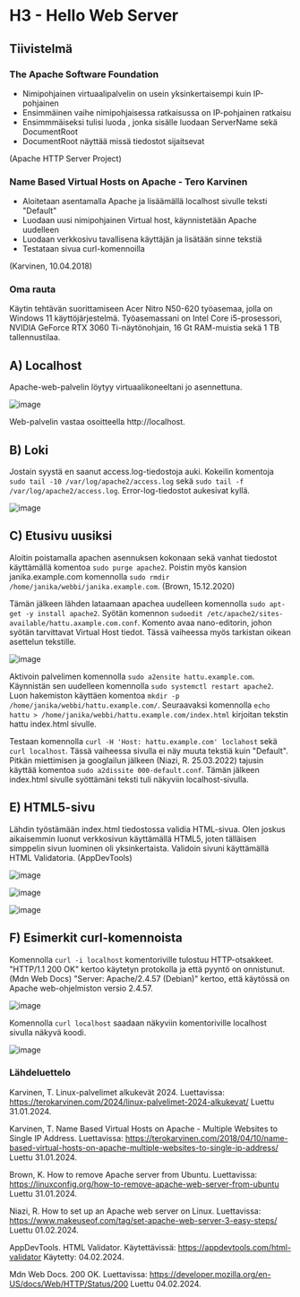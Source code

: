 # H3 - Hello Web Server

## Tiivistelmä

### The Apache Software Foundation

- Nimipohjainen virtuaalipalvelin on usein yksinkertaisempi kuin IP-pohjainen
- Ensimmäinen vaihe nimipohjaisessa ratkaisussa on IP-pohjainen ratkaisu
- Ensimmmäiseksi tulisi luoda <VirtualHost>, jonka sisälle luodaan ServerName sekä DocumentRoot
- DocumentRoot näyttää missä tiedostot sijaitsevat

(Apache HTTP Server Project)

### Name Based Virtual Hosts on Apache - Tero Karvinen

- Aloitetaan asentamalla Apache ja lisäämällä localhost sivulle teksti "Default"
- Luodaan uusi nimipohjainen Virtual host, käynnistetään Apache uudelleen
- Luodaan verkkosivu tavallisena käyttäjän ja lisätään sinne tekstiä
- Testataan sivua curl-komennoilla

(Karvinen, 10.04.2018)

### Oma rauta

Käytin tehtävän suorittamiseen Acer Nitro N50-620 työasemaa, jolla on Windows 11 käyttöjärjestelmä. Työasemassani on Intel Core i5-prosessori, NVIDIA GeForce RTX 3060 Ti-näytönohjain, 16 Gt RAM-muistia sekä 1 TB tallennustilaa. 

## A) Localhost


Apache-web-palvelin löytyy virtuaalikoneeltani jo asennettuna. 



![image](https://github.com/bhd471/linux-palvelimet/assets/148760837/ee58ae6a-ae58-4a36-9a4c-da27034d9a69)


Web-palvelin vastaa osoitteella http://localhost.

## B) Loki

Jostain syystä en saanut access.log-tiedostoja auki. Kokeilin komentoja `sudo tail -10 /var/log/apache2/access.log` sekä `sudo tail -f /var/log/apache2/access.log`. Error-log-tiedostot aukesivat kyllä. 


![image](https://github.com/bhd471/linux-palvelimet/assets/148760837/c0fc165b-ec67-4e4b-b4f0-82f7546060c5)



## C) Etusivu uusiksi

Aloitin poistamalla apachen asennuksen kokonaan sekä vanhat tiedostot käyttämällä komentoa `sudo purge apache2`. Poistin myös kansion janika.example.com komennolla `sudo rmdir /home/janika/webbi/janika.example.com`. (Brown, 15.12.2020)

Tämän jälkeen lähden lataamaan apachea uudelleen komennolla `sudo apt-get -y install apache2`. Syötän komennon `sudoedit /etc/apache2/sites-available/hattu.axample.com.conf`. Komento avaa nano-editorin, johon syötän tarvittavat Virtual Host tiedot. Tässä vaiheessa myös tarkistan oikean asettelun tekstille.


![image](https://github.com/bhd471/linux-palvelimet/assets/148760837/27c0f691-27cc-458f-b516-535ecacbfb7b)



Aktivoin palvelimen komennolla `sudo a2ensite hattu.example.com`. Käynnistän sen uudelleen komennolla `sudo systemctl restart apache2`. Luon hakemiston käyttäen komentoa `mkdir -p /home/janika/webbi/hattu.example.com/`. Seuraavaksi komennolla `echo hattu > /home/janika/webbi/hattu.example.com/index.html` kirjoitan tekstin hattu index.html sivulle. 

Testaan komennolla `curl -H 'Host: hattu.example.com' loclahost` sekä `curl localhost`. Tässä vaiheessa sivulla ei näy muuta tekstiä kuin "Default". Pitkän miettimisen ja googlailun jälkeen (Niazi, R. 25.03.2022) tajusin käyttää komentoa `sudo a2dissite 000-default.conf`. Tämän jälkeen index.html sivulle syöttämäni teksti tuli näkyviin localhost-sivulla. 





## E) HTML5-sivu

Lähdin työstämään index.html tiedostossa validia HTML-sivua. Olen joskus aikaisemmin luonut verkkosivun käyttämällä HTML5, joten tälläisen simppelin sivun luominen oli yksinkertaista. Validoin sivuni käyttämällä HTML Validatoria. (AppDevTools)



![image](https://github.com/bhd471/linux-palvelimet/assets/148760837/70b03807-a8d2-47ff-90b3-21a14fd716c5)



![image](https://github.com/bhd471/linux-palvelimet/assets/148760837/62d5965e-41aa-43d0-b221-36532cb7ab24)



![image](https://github.com/bhd471/linux-palvelimet/assets/148760837/5640b775-f055-4fb3-8e16-e91bc940233a)




## F) Esimerkit curl-komennoista

Komennolla `curl -i localhost` komentoriville tulostuu HTTP-otsakkeet. 
"HTTP/1.1 200 OK" kertoo käytetyn protokolla ja että pyyntö on onnistunut. (Mdn Web Docs)
"Server: Apache/2.4.57 (Debian)" kertoo, että käytössä on Apache web-ohjelmiston versio 2.4.57. 




![image](https://github.com/bhd471/linux-palvelimet/assets/148760837/721a1ac3-30bd-406a-a5ae-092a5e4aa383)



Komennolla `curl localhost` saadaan näkyviin komentoriville localhost sivulla näkyvä koodi.



![image](https://github.com/bhd471/linux-palvelimet/assets/148760837/2428ec6f-57fd-4c90-9ecc-9fd74c734e8e)




### Lähdeluettelo


Karvinen, T. Linux-palvelimet alkukevät 2024. Luettavissa: https://terokarvinen.com/2024/linux-palvelimet-2024-alkukevat/
Luettu 31.01.2024. 

Karvinen, T. Name Based Virtual Hosts on Apache - Multiple Websites to Single IP Address. Luettavissa: https://terokarvinen.com/2018/04/10/name-based-virtual-hosts-on-apache-multiple-websites-to-single-ip-address/
Luettu 31.01.2024.

Brown, K. How to remove Apache server from Ubuntu. Luettavissa: https://linuxconfig.org/how-to-remove-apache-web-server-from-ubuntu
Luettu 31.01.2024.

Niazi, R. How to set up an Apache web server on Linux. Luettavissa: https://www.makeuseof.com/tag/set-apache-web-server-3-easy-steps/
Luettu 01.02.2024.

AppDevTools. HTML Validator. Käytettävissä: https://appdevtools.com/html-validator
Käytetty: 04.02.2024.

Mdn Web Docs. 200 OK. Luettavissa: https://developer.mozilla.org/en-US/docs/Web/HTTP/Status/200
Luettu 04.02.2024.
